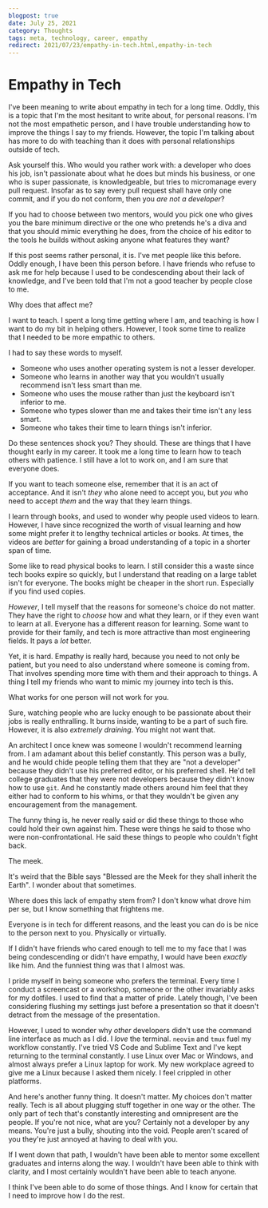 ```yaml
---
blogpost: true
date: July 25, 2021
category: Thoughts
tags: meta, technology, career, empathy
redirect: 2021/07/23/empathy-in-tech.html,empathy-in-tech
---
```

# Empathy in Tech

I've been meaning to write about empathy in tech for a long time. Oddly, this
is a topic that I'm the most hesitant to write about, for personal reasons.
I'm not the most empathetic person, and I have trouble understanding how to
improve the things I say to my friends. However, the topic I'm talking about
has more to do with teaching than it does with personal relationships outside
of tech.

Ask yourself this. Who would you rather work with: a developer who does his
job, isn't passionate about what he does but minds his business, or one who
is super passionate, is knowledgeable, but tries to micromanage every pull
request. Insofar as to say every pull request shall have only one commit,
and if you do not conform, then you *are not a developer*?

If you had to choose between two mentors, would you pick one who gives you
the bare minimum directive or the one who pretends he's a diva and that you
should mimic everything he does, from the choice of his editor to the tools
he builds without asking anyone what features they want?

If this post seems rather personal, it is. I've met people like this before.
Oddly enough, I have been this person before. I have friends who refuse to
ask me for help because I used to be condescending about their lack of
knowledge, and I've been told that I'm not a good teacher by people close
to me.

Why does that affect me?

I want to teach. I spent a long time getting where I am, and teaching is how
I want to do my bit in helping others. However, I took some time to realize
that I needed to be more empathic to others.

I had to say these words to myself.

* Someone who uses another operating system is not a lesser developer.
* Someone who learns in another way that you wouldn't usually recommend isn't
  less smart than me.
* Someone who uses the mouse rather than just the keyboard isn't inferior to
  me.
* Someone who types slower than me and takes their time isn't any less smart.
* Someone who takes their time to learn things isn't inferior.

Do these sentences shock you? They should. These are things that I have thought
early in my career. It took me a long time to learn how to teach others with
patience. I still have a lot to work on, and I am sure that everyone does.

If you want to teach someone else, remember that it is an act of acceptance.
And it isn't *they* who alone need to accept you, but *you* who need to accept
*them* and the way that they learn things.

I learn through books, and used to wonder why people used videos to learn.
However, I have since recognized the worth of visual learning and how some
might prefer it to lengthy technical articles or books. At times, the videos
are *better* for gaining a broad understanding of a topic in a shorter span
of time.

Some like to read physical books to learn. I still consider this a waste since
tech books expire so quickly, but I understand that reading on a large tablet
isn't for everyone. The books might be cheaper in the short run. Especially
if you find used copies.

*However*, I tell myself that the reasons for someone's choice do not matter.
They have the right to *choose* how and what they learn, or if they even
want to learn at all. Everyone has a different reason for learning. Some want
to provide for their family, and tech is more attractive than most engineering
fields. It pays a *lot* better.

Yet, it is hard. Empathy is really hard, because you need to not only be
patient, but you need to also understand where someone is coming from. That
involves spending more time with them and their approach to things. A thing I
tell my friends who want to mimic my journey into tech is this.

What works for one person will not work for you.

Sure, watching people who are lucky enough to be passionate about their jobs
is really enthralling. It burns inside, wanting to be a part of such fire.
However, it is also *extremely draining*. You might not want that.

An architect I once knew was someone I wouldn't recommend learning from. I am
adamant about this belief constantly. This person was a bully, and he would
chide people telling them that they are "not a developer" because they didn't
use his preferred editor, or his preferred shell. He'd tell college graduates
that they were not developers because they didn't know how to use `git`. And
he constantly made others around him feel that they either had to conform to
his whims, or that they wouldn't be given any encouragement from the
management.

The funny thing is, he never really said or did these things to those who
could hold their own against him. These were things he said to those who were
non-confrontational. He said these things to people who couldn't fight back.

The meek.

It's weird that the Bible says "Blessed are the Meek for they shall inherit the
Earth". I wonder about that sometimes.

Where does this lack of empathy stem from? I don't know what drove him per se,
but I know something that frightens me.

Everyone is in tech for different reasons, and the least you can do is be nice
to the person next to you. Physically or virtually.

If I didn't have friends who cared enough to tell me to my face that I was
being condescending or didn't have empathy, I would have been *exactly* like
him. And the funniest thing was that I almost was.

I pride myself in being someone who prefers the terminal. Every time I conduct
a screencast or a workshop, someone or the other invariably asks for my
dotfiles. I used to find that a matter of pride. Lately though, I've been
considering flushing my settings just before a presentation so that it doesn't
detract from the message of the presentation.

However, I used to wonder why *other* developers didn't use the command line
interface as much as I did. I *love* the terminal. `neovim` and `tmux` fuel
my workflow constantly. I've tried VS Code and Sublime Text and I've kept
returning to the terminal constantly. I use Linux over Mac or Windows, and
almost always prefer a Linux laptop for work. My new workplace agreed to give
me a Linux because I asked them nicely. I feel crippled in other platforms.

And here's another funny thing. It doesn't matter. My choices don't matter
really. Tech is all about plugging stuff together in one way or the other.
The only part of tech that's constantly interesting and omnipresent are the
people. If you're not nice, what are you? Certainly not a developer by any
means. You're just a bully, shouting into the void. People aren't scared of you
they're just annoyed at having to deal with you.

If I went down that path, I wouldn't have been able to mentor some excellent
graduates and interns along the way. I wouldn't have been able to think with
clarity, and I most certainly wouldn't have been able to teach anyone.

I think I've been able to do some of those things. And I know for certain that
I need to improve how I do the rest.
